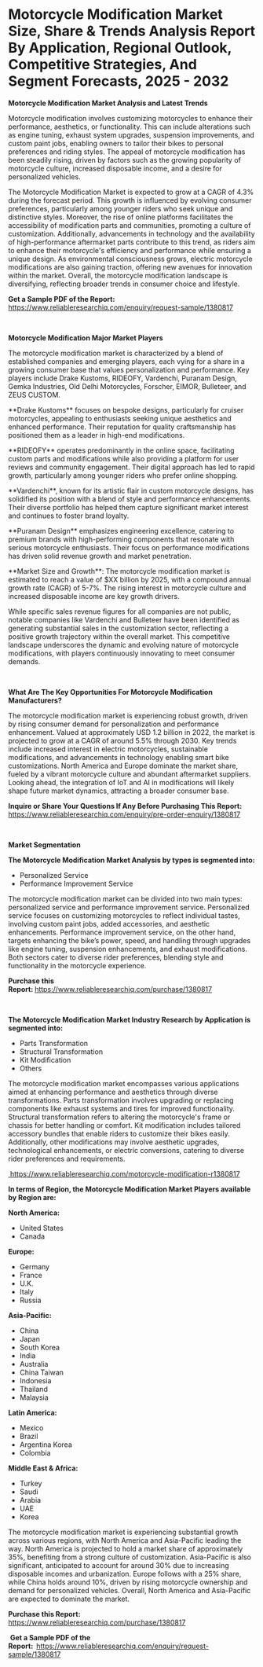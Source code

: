 <p><h1>Motorcycle Modification Market Size, Share & Trends Analysis Report By Application, Regional Outlook, Competitive Strategies, And Segment Forecasts, 2025 - 2032</h1></p><p><strong>Motorcycle Modification Market Analysis and Latest Trends</strong></p>
<p><p>Motorcycle modification involves customizing motorcycles to enhance their performance, aesthetics, or functionality. This can include alterations such as engine tuning, exhaust system upgrades, suspension improvements, and custom paint jobs, enabling owners to tailor their bikes to personal preferences and riding styles. The appeal of motorcycle modification has been steadily rising, driven by factors such as the growing popularity of motorcycle culture, increased disposable income, and a desire for personalized vehicles.</p><p>The Motorcycle Modification Market is expected to grow at a CAGR of 4.3% during the forecast period. This growth is influenced by evolving consumer preferences, particularly among younger riders who seek unique and distinctive styles. Moreover, the rise of online platforms facilitates the accessibility of modification parts and communities, promoting a culture of customization. Additionally, advancements in technology and the availability of high-performance aftermarket parts contribute to this trend, as riders aim to enhance their motorcycle's efficiency and performance while ensuring a unique design. As environmental consciousness grows, electric motorcycle modifications are also gaining traction, offering new avenues for innovation within the market. Overall, the motorcycle modification landscape is diversifying, reflecting broader trends in consumer choice and lifestyle.</p></p>
<p><strong>Get a Sample PDF of the Report:&nbsp;</strong> <a href="https://www.reliableresearchiq.com/enquiry/request-sample/1380817?utm_campaign=3583&utm_medium=2&utm_source=Github&utm_content=ia&utm_term=19042025&utm_id=motorcycle-modification">https://www.reliableresearchiq.com/enquiry/request-sample/1380817</a></p>
<p>&nbsp;</p>
<p><strong>Motorcycle Modification Major Market Players</strong></p>
<p><p>The motorcycle modification market is characterized by a blend of established companies and emerging players, each vying for a share in a growing consumer base that values personalization and performance. Key players include Drake Kustoms, RIDEOFY, Vardenchi, Puranam Design, Gemka Industries, Old Delhi Motorcycles, Forscher, EIMOR, Bulleteer, and ZEUS CUSTOM.</p><p>**Drake Kustoms** focuses on bespoke designs, particularly for cruiser motorcycles, appealing to enthusiasts seeking unique aesthetics and enhanced performance. Their reputation for quality craftsmanship has positioned them as a leader in high-end modifications.</p><p>**RIDEOFY** operates predominantly in the online space, facilitating custom parts and modifications while also providing a platform for user reviews and community engagement. Their digital approach has led to rapid growth, particularly among younger riders who prefer online shopping.</p><p>**Vardenchi**, known for its artistic flair in custom motorcycle designs, has solidified its position with a blend of style and performance enhancements. Their diverse portfolio has helped them capture significant market interest and continues to foster brand loyalty.</p><p>**Puranam Design** emphasizes engineering excellence, catering to premium brands with high-performing components that resonate with serious motorcycle enthusiasts. Their focus on performance modifications has driven solid revenue growth and market penetration.</p><p>**Market Size and Growth**: The motorcycle modification market is estimated to reach a value of $XX billion by 2025, with a compound annual growth rate (CAGR) of 5-7%. The rising interest in motorcycle culture and increased disposable income are key growth drivers.</p><p>While specific sales revenue figures for all companies are not public, notable companies like Vardenchi and Bulleteer have been identified as generating substantial sales in the customization sector, reflecting a positive growth trajectory within the overall market. This competitive landscape underscores the dynamic and evolving nature of motorcycle modifications, with players continuously innovating to meet consumer demands.</p></p>
<p>&nbsp;</p>
<p><strong>What Are The Key Opportunities For Motorcycle Modification Manufacturers?</strong></p>
<p><p>The motorcycle modification market is experiencing robust growth, driven by rising consumer demand for personalization and performance enhancement. Valued at approximately USD 1.2 billion in 2022, the market is projected to grow at a CAGR of around 5.5% through 2030. Key trends include increased interest in electric motorcycles, sustainable modifications, and advancements in technology enabling smart bike customizations. North America and Europe dominate the market share, fueled by a vibrant motorcycle culture and abundant aftermarket suppliers. Looking ahead, the integration of IoT and AI in modifications will likely shape future market dynamics, attracting a broader consumer base.</p></p>
<p><strong>Inquire or Share Your Questions If Any Before Purchasing This Report:</strong> <a href="https://www.reliableresearchiq.com/enquiry/pre-order-enquiry/1380817?utm_campaign=3583&utm_medium=2&utm_source=Github&utm_content=ia&utm_term=19042025&utm_id=motorcycle-modification">https://www.reliableresearchiq.com/enquiry/pre-order-enquiry/1380817</a></p>
<p>&nbsp;</p>
<p><strong>Market Segmentation</strong></p>
<p><strong>The Motorcycle Modification Market Analysis by types is segmented into:</strong></p>
<p><ul><li>Personalized Service</li><li>Performance Improvement Service</li></ul></p>
<p><p>The motorcycle modification market can be divided into two main types: personalized service and performance improvement service. Personalized service focuses on customizing motorcycles to reflect individual tastes, involving custom paint jobs, added accessories, and aesthetic enhancements. Performance improvement service, on the other hand, targets enhancing the bike’s power, speed, and handling through upgrades like engine tuning, suspension enhancements, and exhaust modifications. Both sectors cater to diverse rider preferences, blending style and functionality in the motorcycle experience.</p></p>
<p><strong>Purchase this Report:&nbsp;</strong><a href="https://www.reliableresearchiq.com/purchase/1380817?utm_campaign=3583&utm_medium=2&utm_source=Github&utm_content=ia&utm_term=19042025&utm_id=motorcycle-modification">https://www.reliableresearchiq.com/purchase/1380817</a></p>
<p>&nbsp;</p>
<p><strong>The Motorcycle Modification Market Industry Research by Application is segmented into:</strong></p>
<p><ul><li>Parts Transformation</li><li>Structural Transformation</li><li>Kit Modification</li><li>Others</li></ul></p>
<p><p>The motorcycle modification market encompasses various applications aimed at enhancing performance and aesthetics through diverse transformations. Parts transformation involves upgrading or replacing components like exhaust systems and tires for improved functionality. Structural transformation refers to altering the motorcycle's frame or chassis for better handling or comfort. Kit modification includes tailored accessory bundles that enable riders to customize their bikes easily. Additionally, other modifications may involve aesthetic upgrades, technological enhancements, or electric conversions, catering to diverse rider preferences and requirements.</p></p>
<p><a href="https://www.reliableresearchiq.com/motorcycle-modification-r1380817?utm_campaign=3583&utm_medium=2&utm_source=Github&utm_content=ia&utm_term=19042025&utm_id=motorcycle-modification">&nbsp;https://www.reliableresearchiq.com/motorcycle-modification-r1380817</a></p>
<p><strong>In terms of Region, the Motorcycle Modification Market Players available by Region are:</strong></p>
<p>
    <p> <strong> North America: </strong>
        <ul>
            <li>United States</li>
            <li>Canada</li>
        </ul>
        </p> 
    <p> <strong> Europe: </strong>
        <ul>
            <li>Germany</li>
            <li>France</li>
            <li>U.K.</li>
            <li>Italy</li>
            <li>Russia</li>
        </ul>
        </p> 
    <p> <strong> Asia-Pacific: </strong>
        <ul>
            <li>China</li>
            <li>Japan</li>
            <li>South Korea</li>
            <li>India</li>
            <li>Australia</li>
            <li>China Taiwan</li>
            <li>Indonesia</li>
            <li>Thailand</li>
            <li>Malaysia</li>
        </ul>
        </p> 
    <p> <strong> Latin America: </strong>
        <ul>
            <li>Mexico</li>
            <li>Brazil</li>
            <li>Argentina Korea</li>
            <li>Colombia</li>
        </ul>
        </p> 
    <p> <strong> Middle East & Africa: </strong>
        <ul>
            <li>Turkey</li>
            <li>Saudi</li>
            <li>Arabia</li>
            <li>UAE</li>
            <li>Korea</li>
        </ul>
    </p>
    </p>
<p><p>The motorcycle modification market is experiencing substantial growth across various regions, with North America and Asia-Pacific leading the way. North America is projected to hold a market share of approximately 35%, benefiting from a strong culture of customization. Asia-Pacific is also significant, anticipated to account for around 30% due to increasing disposable incomes and urbanization. Europe follows with a 25% share, while China holds around 10%, driven by rising motorcycle ownership and demand for personalized vehicles. Overall, North America and Asia-Pacific are expected to dominate the market.</p></p>
<p><strong>Purchase this Report: </strong><a href="https://www.reliableresearchiq.com/purchase/1380817?utm_campaign=3583&utm_medium=2&utm_source=Github&utm_content=ia&utm_term=19042025&utm_id=motorcycle-modification">https://www.reliableresearchiq.com/purchase/1380817</a></p>
<p>&nbsp;<strong>Get a Sample PDF of the Report:&nbsp;&nbsp;</strong><a href="https://www.reliableresearchiq.com/enquiry/request-sample/1380817?utm_campaign=3583&utm_medium=2&utm_source=Github&utm_content=ia&utm_term=19042025&utm_id=motorcycle-modification">https://www.reliableresearchiq.com/enquiry/request-sample/1380817</a></p>
<p><strong></strong></p>
<p><p></p><p></p><p></p></p>